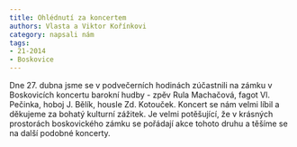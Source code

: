 ```yaml
---
title: Ohlédnutí za koncertem
authors: Vlasta a Viktor Kořínkovi
category: napsali nám
tags: 
- 21-2014
- Boskovice
---
```

Dne 27. dubna jsme se v podvečerních hodinách zúčastnili na zámku v Boskovicích koncertu barokní hudby - zpěv Rula Machačová, fagot Vl. Pečinka, hoboj J. Bělík, housle Zd. Kotouček. Koncert se nám velmi líbil a děkujeme za bohatý kulturní zážitek. Je velmi potěšující, že v krásných prostorách boskovického zámku se pořádají akce tohoto druhu a těšíme se na další podobné koncerty.

